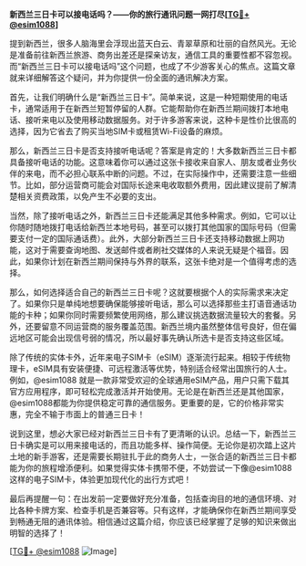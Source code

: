 **新西兰三日卡可以接电话吗？——你的旅行通讯问题一网打尽[[TG💪+ @esim1088](https://t.me/s/esim1088)]**

提到新西兰，很多人脑海里会浮现出蓝天白云、青翠草原和壮丽的自然风光。无论是准备前往新西兰旅游、商务出差还是探亲访友，通信工具的重要性都不容忽视。而“新西兰三日卡可以接电话吗”这个问题，也成了不少游客关心的焦点。这篇文章就来详细解答这个疑问，并为你提供一份全面的通讯解决方案。

首先，让我们明确什么是“新西兰三日卡”。简单来说，这是一种短期使用的电话卡，通常适用于在新西兰短暂停留的人群。它能帮助你在新西兰期间拨打本地电话、接听来电以及使用移动数据服务。对于许多游客来说，这种卡是性价比很高的选择，因为它省去了购买当地SIM卡或租赁Wi-Fi设备的麻烦。

那么，新西兰三日卡是否支持接听电话呢？答案是肯定的！大多数新西兰三日卡都具备接听电话的功能。这意味着你可以通过这张卡接收来自家人、朋友或者业务伙伴的来电，而不必担心联系中断的问题。不过，在实际操作中，还需要注意一些细节。比如，部分运营商可能会对国际长途来电收取额外费用，因此建议提前了解清楚相关资费政策，以免产生不必要的支出。

当然，除了接听电话之外，新西兰三日卡还能满足其他多种需求。例如，它可以让你随时随地拨打电话给新西兰本地号码，甚至可以拨打其他国家的国际号码（但需要支付一定的国际通话费）。此外，大部分新西兰三日卡还支持移动数据上网功能，这对于需要查询地图、发送邮件或者刷社交媒体的人来说无疑是个福音。因此，如果你计划在新西兰期间保持与外界的联系，这张卡绝对是一个值得考虑的选择。

那么，如何选择适合自己的新西兰三日卡呢？这就要根据个人的实际需求来决定了。如果你只是单纯地想要确保能够接听电话，那么可以选择那些主打语音通话功能的卡种；如果你同时需要频繁使用网络，那么建议挑选数据流量较大的套餐。另外，还要留意不同运营商的服务覆盖范围。新西兰境内虽然整体信号良好，但在偏远地区可能会出现信号弱的情况，所以最好事先确认所选卡是否支持这些区域。

除了传统的实体卡外，近年来电子SIM卡（eSIM）逐渐流行起来。相较于传统物理卡，eSIM具有安装便捷、可远程激活等优势，特别适合经常出国旅行的人士。例如，@esim1088 就是一款非常受欢迎的全球通用eSIM产品，用户只需下载其官方应用程序，即可轻松完成激活并开始使用。无论是在新西兰还是其他国家，@esim1088都能为你提供稳定可靠的通信服务。更重要的是，它的价格非常实惠，完全不输于市面上的普通三日卡！

说到这里，想必大家已经对新西兰三日卡有了更清晰的认识。总结一下，新西兰三日卡确实是可以用来接电话的，而且功能多样、操作简便。无论你是初次踏上这片土地的新手游客，还是需要长期驻扎于此的商务人士，一张合适的新西兰三日卡都能为你的旅程增添便利。如果觉得实体卡携带不便，不妨尝试一下像@esim1088这样的电子SIM卡，体验更加现代化的出行方式吧！

最后再提醒一句：在出发前一定要做好充分准备，包括查询目的地的通信环境、对比各种卡牌方案、检查手机是否兼容等。只有这样，才能确保你在新西兰期间享受到畅通无阻的通讯体验。相信通过这篇介绍，你应该已经掌握了足够的知识来做出明智的选择了！

[[TG💪+ @esim1088](https://t.me/s/esim1088) ![Image](https://i.postimg.cc/4NQfJmqS/Snipaste-2025-05-13-00-14-12.png)]
